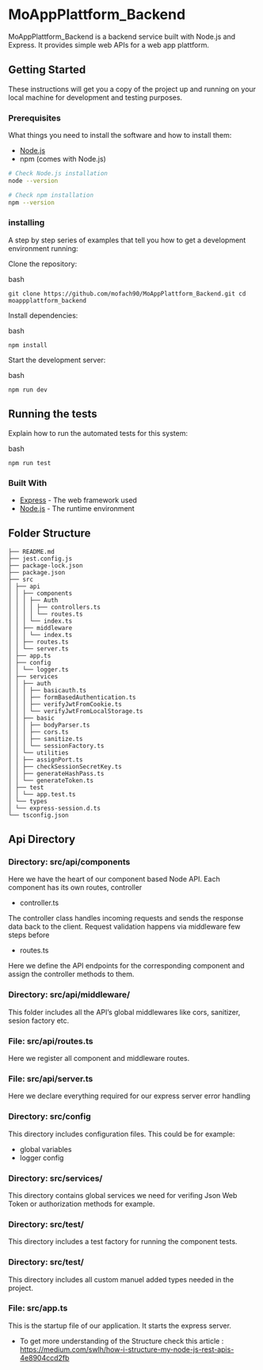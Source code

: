# MoAppPlattform_Backend

MoAppPlattform_Backend is a backend service built with Node.js and Express. It provides simple web APIs for a web app plattform.

## Getting Started

These instructions will get you a copy of the project up and running on your local machine for development and testing purposes.

### Prerequisites

What things you need to install the software and how to install them:

- [Node.js](https://nodejs.org/)
- npm (comes with Node.js)

```bash
# Check Node.js installation
node --version

# Check npm installation
npm --version
```

### installing

A step by step series of examples that tell you how to get a development environment running:

Clone the repository:

bash

`git clone https://github.com/mofach90/MoAppPlattform_Backend.git
cd moappplattform_backend`

Install dependencies:

bash

`npm install`

Start the development server:

bash

`npm run dev`

## Running the tests

Explain how to run the automated tests for this system:

bash

`npm run test`

### Built With

- [Express](https://expressjs.com/) - The web framework used
- [Node.js](https://nodejs.org/) - The runtime environment

## Folder Structure
```
├── README.md
├── jest.config.js
├── package-lock.json
├── package.json
├── src
│ ├── api
│ │ ├── components
│ │ │ ├── Auth
│ │ │ │ ├── controllers.ts
│ │ │ │ └── routes.ts
│ │ │ └── index.ts
│ │ ├── middleware
│ │ │ └── index.ts
│ │ ├── routes.ts
│ │ └── server.ts
│ ├── app.ts
│ ├── config
│ │ └── logger.ts
│ ├── services
│ │ ├── auth
│ │ │ ├── basicauth.ts
│ │ │ ├── formBasedAuthentication.ts
│ │ │ ├── verifyJwtFromCookie.ts
│ │ │ └── verifyJwtFromLocalStorage.ts
│ │ ├── basic
│ │ │ ├── bodyParser.ts
│ │ │ ├── cors.ts
│ │ │ ├── sanitize.ts
│ │ │ └── sessionFactory.ts
│ │ └── utilities
│ │ ├── assignPort.ts
│ │ ├── checkSessionSecretKey.ts
│ │ ├── generateHashPass.ts
│ │ └── generateToken.ts
│ ├── test
│ │ └── app.test.ts
│ └── types
│ └── express-session.d.ts
└── tsconfig.json
```
## Api Directory

### Directory: src/api/components

Here we have the heart of our component based Node API. Each component has its own routes, controller

- controller.ts

The controller class handles incoming requests and sends the response data back to the client.
Request validation happens via middleware few steps before

- routes.ts

Here we define the API endpoints for the corresponding component and assign the controller methods to them.

### Directory: src/api/middleware/

This folder includes all the API’s global middlewares like cors, sanitizer, sesion factory etc.

### File: src/api/routes.ts

Here we register all component and middleware routes.

### File: src/api/server.ts

Here we declare everything required for our express server
error handling

### Directory: src/config

This directory includes configuration files. This could be for example:

- global variables
- logger config

### Directory: src/services/

This directory contains global services we need for verifing Json Web Token or authorization methods for example.

### Directory: src/test/

This directory includes a test factory for running the component tests. <!-- Test Factory todo -->

### Directory: src/test/

This directory includes all custom manuel added types needed in the project.

### File: src/app.ts

This is the startup file of our application. It starts the express server.

- To get more understanding of the Structure check this article : https://medium.com/swlh/how-i-structure-my-node-js-rest-apis-4e8904ccd2fb
